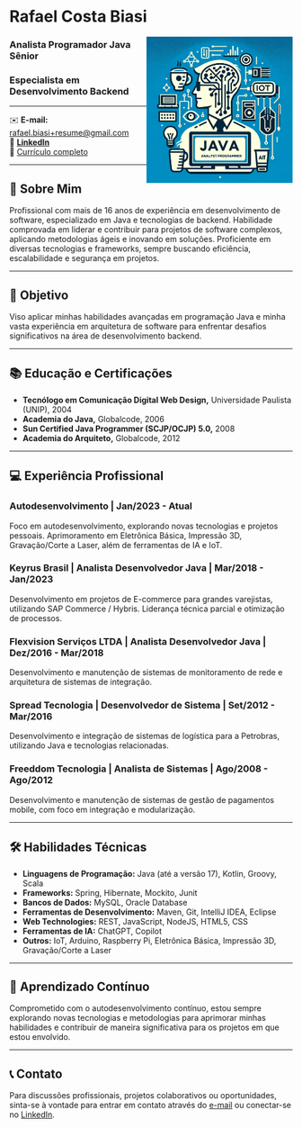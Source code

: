 # Rafael Costa Biasi

<img src="images/logo.webp" width="260em" align="right">

### Analista Programador Java Sênior
### Especialista em Desenvolvimento Backend

---

:envelope: **E-mail:** [rafael.biasi+resume@gmail.com](mailto:rafael.biasi+resume@gmail.com)  
:link: [**LinkedIn**](https://www.linkedin.com/in/rafael-biasi/)  
:scroll: [Currículo completo](Curriculum.md)

---

## :pushpin: Sobre Mim

Profissional com mais de 16 anos de experiência em desenvolvimento de software, especializado em Java e tecnologias de backend. Habilidade comprovada em liderar e contribuir para projetos de software complexos, aplicando metodologias ágeis e inovando em soluções. Proficiente em diversas tecnologias e frameworks, sempre buscando eficiência, escalabilidade e segurança em projetos.

---

## :dart: Objetivo

Viso aplicar minhas habilidades avançadas em programação Java e minha vasta experiência em arquitetura de software para enfrentar desafios significativos na área de desenvolvimento backend.

---

## :books: Educação e Certificações

- **Tecnólogo em Comunicação Digital Web Design,** Universidade Paulista (UNIP), 2004
- **Academia do Java,** Globalcode, 2006
- **Sun Certified Java Programmer (SCJP/OCJP) 5.0,** 2008
- **Academia do Arquiteto,** Globalcode, 2012

---

## :computer: Experiência Profissional

### Autodesenvolvimento | Jan/2023 - Atual
Foco em autodesenvolvimento, explorando novas tecnologias e projetos pessoais. Aprimoramento em Eletrônica Básica, Impressão 3D, Gravação/Corte a Laser, além de ferramentas de IA e IoT.

### **Keyrus Brasil** | Analista Desenvolvedor Java | Mar/2018 - Jan/2023
Desenvolvimento em projetos de E-commerce para grandes varejistas, utilizando SAP Commerce / Hybris. Liderança técnica parcial e otimização de processos.

### **Flexvision Serviços LTDA** | Analista Desenvolvedor Java | Dez/2016 - Mar/2018
Desenvolvimento e manutenção de sistemas de monitoramento de rede e arquitetura de sistemas de integração.

### **Spread Tecnologia** | Desenvolvedor de Sistema | Set/2012 - Mar/2016
Desenvolvimento e integração de sistemas de logística para a Petrobras, utilizando Java e tecnologias relacionadas.

### **Freeddom Tecnologia** | Analista de Sistemas | Ago/2008 - Ago/2012
Desenvolvimento e manutenção de sistemas de gestão de pagamentos mobile, com foco em integração e modularização.

---

## :hammer_and_wrench: Habilidades Técnicas

- **Linguagens de Programação:** Java (até a versão 17), Kotlin, Groovy, Scala
- **Frameworks:** Spring, Hibernate, Mockito, Junit
- **Bancos de Dados:** MySQL, Oracle Database
- **Ferramentas de Desenvolvimento:** Maven, Git, IntelliJ IDEA, Eclipse
- **Web Technologies:** REST, JavaScript, NodeJS, HTML5, CSS
- **Ferramentas de IA:** ChatGPT, Copilot
- **Outros:** IoT, Arduino, Raspberry Pi, Eletrônica Básica, Impressão 3D, Gravação/Corte a Laser

---

## :seedling: Aprendizado Contínuo

Comprometido com o autodesenvolvimento contínuo, estou sempre explorando novas tecnologias e metodologias para aprimorar minhas habilidades e contribuir de maneira significativa para os projetos em que estou envolvido.

---

## :telephone_receiver: Contato

Para discussões profissionais, projetos colaborativos ou oportunidades, sinta-se à vontade para entrar em contato através do [e-mail](mailto:rafael.biasi+resume@gmail.com) ou conectar-se no [LinkedIn](https://www.linkedin.com/in/rafael-biasi-82ba0912/).

